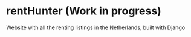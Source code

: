 # rentHunter (Work in progress)
Website with all the renting listings in the Netherlands, built with Django
